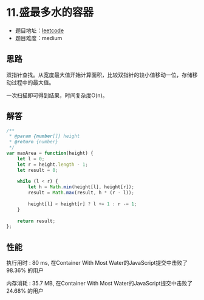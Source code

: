 # 11.盛最多水的容器

+ 题目地址：[leetcode](https://leetcode-cn.com/problems/container-with-most-water/)
+ 题目难度：medium

## 思路

双指针查找。从宽度最大值开始计算面积，比较双指针的较小值移动一位，存储移动过程中的最大值。

一次扫描即可得到结果，时间复杂度O(n)。

## 解答

```js
/**
 * @param {number[]} height
 * @return {number}
 */
var maxArea = function(height) {
    let l = 0;
    let r = height.length - 1;
    let result = 0;
    
    while (l < r) {
        let h = Math.min(height[l], height[r]);
        result = Math.max(result, h * (r - l));
        
        height[l] < height[r] ? l += 1 : r -= 1;
    }
    
    return result;
};
```

## 性能

执行用时 : 80 ms, 在Container With Most Water的JavaScript提交中击败了98.36% 的用户

内存消耗 : 35.7 MB, 在Container With Most Water的JavaScript提交中击败了24.68% 的用户